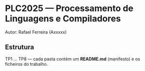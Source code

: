 ﻿# PLC2025 — Processamento de Linguagens e Compiladores

Autor: Rafael Ferreira (Axxxxx)

## Estrutura
TP1 … TP8 — cada pasta contém um **README.md** (manifesto) e os ficheiros do trabalho.
